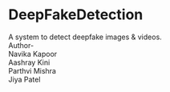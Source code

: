 # DeepFakeDetection
 A system to detect deepfake images &amp; videos.
<br>
 Author- 
 <br>
 Navika Kapoor
 <br>
 Aashray Kini
 <br>
 Parthvi Mishra 
 <br>
 Jiya Patel
 
